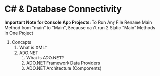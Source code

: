 # C# & Database Connectivity

**Important Note for Console App Projects:** To Run Any File Rename Main Method from "main" to "Main", Because can't run 2 Static "Main" Methods in One Project

1. Concepts
    1. What is XML?
    2. ADO.NET
        1. What is ADO.NET?
        2. ADO.NET Framework Data Providers
        3. ADO.NET Architecture (Components)